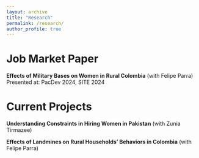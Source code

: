 ```yaml
---
layout: archive
title: "Research"
permalink: /research/
author_profile: true
---
```



Job Market Paper 
=====

**Effects of Military Bases on Women in Rural Colombia** (with Felipe Parra)
Presented at: PacDev 2024, SITE 2024

Current Projects 
=====

**Understanding Constraints in Hiring Women in Pakistan** (with Zunia Tirmazee)


**Effects of Landmines on Rural Households’ Behaviors in Colombia** (with Felipe Parra)

